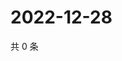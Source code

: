 # 2022-12-28

共 0 条

<!-- BEGIN WEIBO -->
<!-- 最后更新时间 Wed Dec 28 2022 20:25:27 GMT+0800 (China Standard Time) -->

<!-- END WEIBO -->
